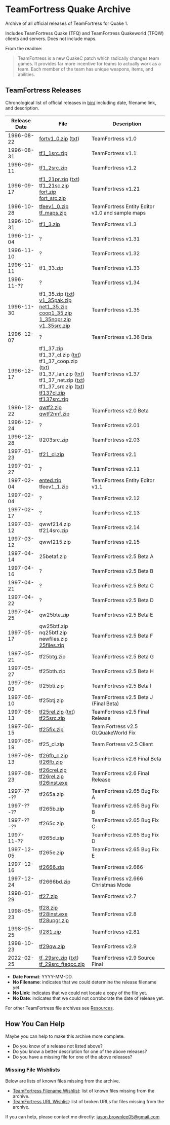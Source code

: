 # TeamFortress Quake Archive

Archive of all official releases of TeamFortress for Quake 1.

Includes TeamFortress Quake (TFQ) and TeamFortress Quakeworld (TFQW) clients and servers. Does not include maps.

From the readme:

> TeamFortress is a new QuakeC patch which radically changes team games. It provides far more incentive for teams to actually work as a team. Each member of the team has unique weapons, items, and abilities.

## TeamFortress Releases

Chronological list of official releases in [bin/](bin/) including date, filename link, and description.

Release Date | File | Description
--- | --- | ---
1996-08-22 | [fortv1_0.zip](bin/fortv1_0.zip) ([txt](bin/fortv1_0.txt)) | TeamFortress v1.0
1996-08-31 | [tf1_1src.zip](bin/tf1_1src.zip) | TeamFortress v1.1
1996-09-11 | [tf1_2src.zip](bin/tf1_2src.zip) | TeamFortress v1.2
1996-09-17 | [tf1_21pr.zip](bin/tf1_21pr.zip) ([txt](bin/tf1_21pr.txt))<br>[tf1_21sc.zip](bin/tf1_21sc.zip)<br>[fort.zip](bin/fort.zip)<br>[fort_src.zip](bin/fort_src.zip) | TeamFortress v1.21
1996-10-28 | [tfeev1_0.zip](bin/tfeev1_0.zip)<br>[tf_maps.zip](bin/tf_maps.zip) | TeamFortress Entity Editor v1.0 and sample maps
1996-10-31 | [tf1_3.zip](bin/tf1_3.zip) | TeamFortress v1.3
1996-11-04 | ? | TeamFortress v1.31
1996-11-10 | ? | TeamFortress v1.32
1996-11-11 | tf1_33.zip | TeamFortress v1.33
1996-11-?? | ? | TeamFortress v1.34
1996-11-30 | tf1_35.zip ([txt](bin/tf1_35.txt))<br>[v1_35pak.zip](bin/v1_35pak.zip)<br>[net1_35.zip](bin/net1_35.zip)<br>[coop1_35.zip](bin/coop1_35.zip)<br>[1_35nopr.zip](bin/1_35nopr.zip)<br>[v1_35src.zip](bin/v1_35src.zip) | TeamFortress v1.35
1996-12-07 | ? | TeamFortress v1.36 Beta
1996-12-17 | tf1_37.zip<br>tf1_37_cl.zip ([txt](bin/tf1_37_cl.txt))<br>tf1_37_coop.zip ([txt](bin/tf1_37_coop.txt))<br>tf1_37_lan.zip ([txt](bin/tf1_37_lan.txt)) <br>tf1_37_net.zip ([txt](bin/tf1_37_net.txt))<br>tf1_37_src.zip ([txt](bin/tf1_37_src.txt))<br>[tf137cl.zip](bin/tf137cl.zip)<br>[tf137src.zip](bin/tf137src.zip) | TeamFortress v1.37
1996-12-22 | [qwtf2.zip](bin/qwtf2.zip)<br>[qwtf2nnf.zip](bin/qwtf2nnf.zip) | TeamFortress v2.0 Beta
1996-12-24 | ? | TeamFortress v2.01
1996-12-28 | tf203src.zip | TeamFortress v2.03
1997-01-23 | [tf21_cl.zip](bin/tf21_cl.zip) | TeamFortress v2.1
1997-01-27 | ? | TeamFortress v2.11
1997-02-04 | [ented.zip](bin/ented.zip)<br>tfeev1_1.zip | TeamFortress Entity Editor v1.1
1997-02-04 | ? | TeamFortress v2.12
1997-02-17 | ? | TeamFortress v2.13
1997-03-12 | qwwf214.zip<br>tf214src.zip | TeamFortress v2.14
1997-03-12 | qwwf215.zip | TeamFortress v2.15
1997-04-14 | 25betaf.zip | TeamFortress v2.5 Beta A
1997-04-16 | ? | TeamFortress v2.5 Beta B
1997-04-21 | ? | TeamFortress v2.5 Beta C
1997-04-22 | ? | TeamFortress v2.5 Beta D
1997-04-25 | qw25bte.zip | TeamFortress v2.5 Beta E
1997-05-17 | qw25btf.zip<br>nq25btf.zip<br>newfiles.zip<br>[25files.zip](bin/25files.zip) | TeamFortress v2.5 Beta F
1997-05-21 | tf25btg.zip | TeamFortress v2.5 Beta G
1997-05-27 | tf25bth.zip | TeamFortress v2.5 Beta H
1997-06-03 | tf25bti.zip | TeamFortress v2.5 Beta I
1997-06-10 | tf25btj.zip | TeamFortress v2.5 Beta J (Final Beta)
1997-06-13 | [tf25rel.zip](bin/tf25rel.zip) ([txt](bin/tf25rel.txt))<br>[tf25src.zip](bin/tf25src.zip) | TeamFortress v2.5 Final Release
1997-06-15 | [tf25fix.zip](bin/tf25fix.zip) | Team Fortress v2.5 GLQuakeWorld Fix
1997-06-19 | tf25_cl.zip | Team Fortress v2.5 Client
1997-08-13 | [tf26fb_c.zip](bin/tf26fb_c.zip)<br>[tf26fb.zip](bin/tf26fb.zip) | TeamFortress v2.6 Final Beta
1997-08-23 | [tf26crel.zip](bin/tf26crel.zip)<br>[tf26rel.zip](bin/tf26rel.zip)<br>[tf26inst.exe](bin/tf26inst.exe) | TeamFortress v2.6 Final Release
1997-??-?? | tf265a.zip | TeamFortress v2.65 Bug Fix A
1997-??-?? | tf265b.zip | TeamFortress v2.65 Bug Fix B
1997-??-?? | tf265c.zip | TeamFortress v2.65 Bug Fix C
1997-11-?? | tf265d.zip | TeamFortress v2.65 Bug Fix D
1997-12-05 | tf265e.zip | TeamFortress v2.65 Bug Fix E
1997-12-16 | [tf2666.zip](bin/tf2666.zip) | TeamFortress v2.666
1997-12-24 | tf2666bd.zip | TeamFortress v2.666 Christmas Mode
1998-01-29 | [tf27.zip](bin/tf27.zip) | TeamFortress v2.7
1998-05-23 | [tf28.zip](bin/tf28.zip)<br>[tf28inst.exe](bin/tf28inst.exe)<br>[tf28upgr.zip](bin/tf28upgr.zip) | TeamFortress v2.8
1998-05-25 | [tf281.zip](bin/tf281.zip) | TeamFortress v2.81
1998-10-23 | [tf29qw.zip](bin/tf29qw.zip) | TeamFortress v2.9
2022-02-25 | [tf_29src.zip](bin/tf_29src.zip) ([txt](bin/tf_29src.txt))<br>[tf_29src_fteqcc.zip](bin/tf_29src_fteqcc.zip) | TeamFortress v2.9 Source Final

* **Date Format**: YYYY-MM-DD.
* **No Filename**: indicates that we could determine the release filename yet.
* **No Link**: indicates that we could not locate a copy of the file yet.
* **No Date**: indicates that we could not corroborate the date of release yet.

For other TeamFortress file archives see [Resources](research/resources.md).

## How You Can Help

Maybe you can help to make this archive more complete.

* Do you know of a release not listed above?
* Do you know a better description for one of the above releases?
* Do you have a missing file for one of the above releases?

### Missing File Wishlists

Below are lists of known files missing from the archive.

* [TeamFortress Filename Wishlist](research/wishlist.txt): list of known files missing from the archive.
* [TeamFortress URL Wishlist](research/wishlist_urls.txt): list of broken URLs for files missing from the archive.

If you can help, please contact me directly: jason.brownlee05@gmail.com

